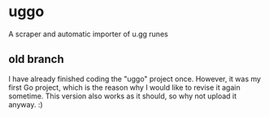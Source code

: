 # uggo
A scraper and automatic importer of u.gg runes

## old branch
I have already finished coding the "uggo" project once.
However, it was my first Go project, which is the reason why I would like to revise it again sometime.
This version also works as it should, so why not upload it anyway. :)